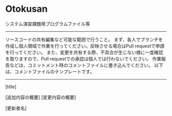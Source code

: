 # Otokusan
システム演習課題用プログラムファイル等

----------

ソースコードの共有編集など可能な範囲で行うこと。
まず、各人でブランチを作成し個人領域で作業を行ってください。反映させる場合はPull requestで申請を行ってください。
また、変更を共有する際、不具合が生じない様に一度確認を取りますので、Pull requestでの承認は個人では行わないでください。
作業報告などは、コミットメント時のコメントファイルに書き込んでください。
以下は、コメントファイルのテンプレートです。

----------

[title]

[追加内容の概要]
[変更内容の概要]

[更新者名]
